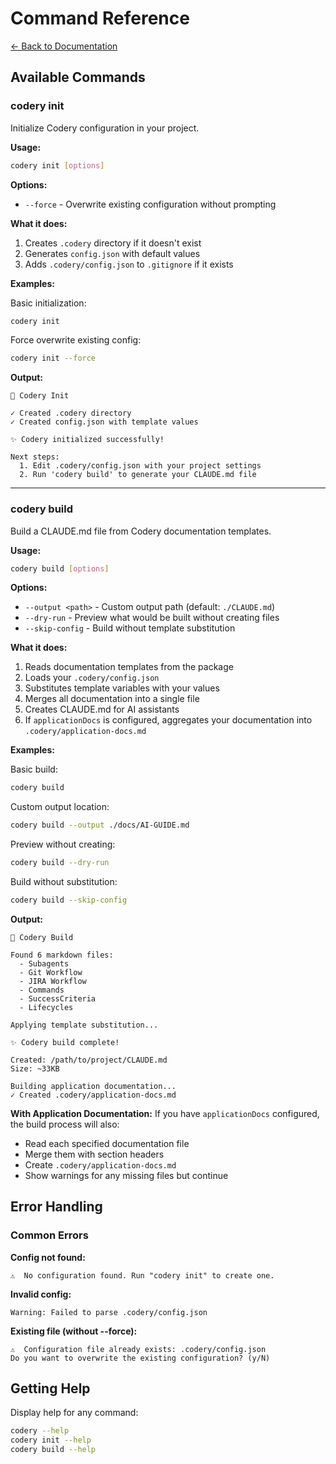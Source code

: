 # Command Reference

[← Back to Documentation](./README.md)

## Available Commands

### codery init

Initialize Codery configuration in your project.

**Usage:**
```bash
codery init [options]
```

**Options:**
- `--force` - Overwrite existing configuration without prompting

**What it does:**
1. Creates `.codery` directory if it doesn't exist
2. Generates `config.json` with default values
3. Adds `.codery/config.json` to `.gitignore` if it exists

**Examples:**

Basic initialization:
```bash
codery init
```

Force overwrite existing config:
```bash
codery init --force
```

**Output:**
```
🏰 Codery Init

✓ Created .codery directory
✓ Created config.json with template values

✨ Codery initialized successfully!

Next steps:
  1. Edit .codery/config.json with your project settings
  2. Run 'codery build' to generate your CLAUDE.md file
```

---

### codery build

Build a CLAUDE.md file from Codery documentation templates.

**Usage:**
```bash
codery build [options]
```

**Options:**
- `--output <path>` - Custom output path (default: `./CLAUDE.md`)
- `--dry-run` - Preview what would be built without creating files
- `--skip-config` - Build without template substitution

**What it does:**
1. Reads documentation templates from the package
2. Loads your `.codery/config.json`
3. Substitutes template variables with your values
4. Merges all documentation into a single file
5. Creates CLAUDE.md for AI assistants
6. If `applicationDocs` is configured, aggregates your documentation into `.codery/application-docs.md`

**Examples:**

Basic build:
```bash
codery build
```

Custom output location:
```bash
codery build --output ./docs/AI-GUIDE.md
```

Preview without creating:
```bash
codery build --dry-run
```

Build without substitution:
```bash
codery build --skip-config
```

**Output:**
```
🏰 Codery Build

Found 6 markdown files:
  - Subagents
  - Git Workflow
  - JIRA Workflow
  - Commands
  - SuccessCriteria
  - Lifecycles

Applying template substitution...

✨ Codery build complete!

Created: /path/to/project/CLAUDE.md
Size: ~33KB

Building application documentation...
✓ Created .codery/application-docs.md
```

**With Application Documentation:**
If you have `applicationDocs` configured, the build process will also:
- Read each specified documentation file
- Merge them with section headers
- Create `.codery/application-docs.md`
- Show warnings for any missing files but continue

## Error Handling

### Common Errors

**Config not found:**
```
⚠️  No configuration found. Run "codery init" to create one.
```

**Invalid config:**
```
Warning: Failed to parse .codery/config.json
```

**Existing file (without --force):**
```
⚠️  Configuration file already exists: .codery/config.json
Do you want to overwrite the existing configuration? (y/N)
```

## Getting Help

Display help for any command:
```bash
codery --help
codery init --help
codery build --help
```